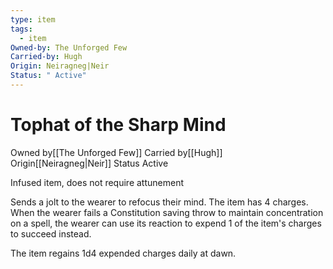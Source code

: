 ```yaml
---
type: item
tags:
  - item
Owned-by: The Unforged Few
Carried-by: Hugh
Origin: Neiragneg|Neir
Status: " Active"
---
```


# Tophat of the Sharp Mind

<span class="dataview inline-field"><span class="inline-field-key">Owned by</span><span class="inline-field-value">[[The Unforged Few]]</span></span>
<span class="dataview inline-field"><span class="inline-field-key">Carried by</span><span class="inline-field-value">[[Hugh]]</span></span>
<span class="dataview inline-field"><span class="inline-field-key">Origin</span><span class="inline-field-value">[[Neiragneg|Neir]]</span></span>
<span class="dataview inline-field"><span class="inline-field-key">Status</span><span class="inline-field-value"> Active</span></span>

Infused item, does not require attunement 

Sends a jolt to the wearer to refocus their mind. The item has 4 charges. When the wearer fails a Constitution saving throw to maintain concentration on a spell, the wearer can use its reaction to expend 1 of the item's charges to succeed instead. 

The item regains 1d4 expended charges daily at dawn.
